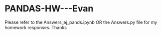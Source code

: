 # PANDAS-HW---Evan

Please refer to the Answers_ej_pands.ipynb OR the Answers.py file for my homework responses.  Thanks
